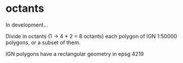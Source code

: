 # octants

In development...

Divide in octants (1 -> 4 * 2 = 8 octants) each polygon of IGN 1:50000 polygons, or a subset of them.

IGN polygons have a rectangular geometry in epsg 4219
